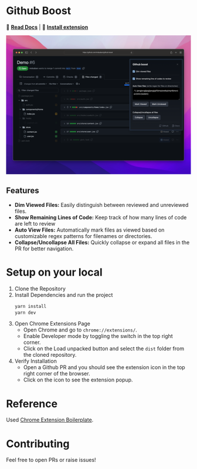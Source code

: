 # Github Boost
📁 [**Read Docs**](https://mdsaban.com/packages/github-boost) | 🔗 [**Install extension**](https://chromewebstore.google.com/detail/github-boost/ikdkmmfggehlkilbeddlhkjpbangjhii?hl=en&authuser=0)

![Github boost](screenshot.png)

## Features

- **Dim Viewed Files:** Easily distinguish between reviewed and unreviewed files.
- **Show Remaining Lines of Code:** Keep track of how many lines of code are left to review
- **Auto View Files:** Automatically mark files as viewed based on customizable regex patterns for filenames or directories.
- **Collapse/Uncollapse All Files:** Quickly collapse or expand all files in the PR for better navigation.

# Setup on your local

1. Clone the Repository
2. Install Dependencies and run the project
   ```bash
   yarn install
   yarn dev
   ```
3. Open Chrome Extensions Page
   - Open Chrome and go to `chrome://extensions/`.
   - Enable Developer mode by toggling the switch in the top right corner.
   - Click on the Load unpacked button and select the `dist` folder from the cloned repository.
4. Verify Installation
   - Open a Github PR and you should see the extension icon in the top right corner of the browser.
   - Click on the icon to see the extension popup.

# Reference

Used [Chrome Extension Boilerplate](https://github.com/JohnBra/vite-web-extension).

# Contributing

Feel free to open PRs or raise issues!
